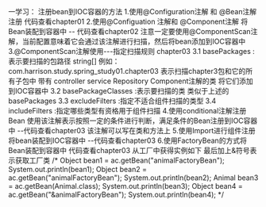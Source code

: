 一学习： 注册bean到IOC容器的方法
	1.使用@Configuration注解 和 @Bean注解注册   代码查看chapter01
	2.使用@Configuation 注解和 @Component注解 将Bean装配到容器中 -- 代码查看chapter02
	    注意一定要使用@ComponentScan注解，当前配置意味着它会通过该注解进行扫描，然后将bean添加到IOC容器中
	3.@ComponentScan注解使用---指定扫描规则 chapter03
		3.1 basePackages :表示要扫描的包路径  string[] 例如：com.harrison.study.spring_study01.chapter03 表示扫描chapter3包和它的所有子包中 带有 controller service Repository Component注解的类 将它们添加到IOC容器中
		3.2 basePackageClasses :表示要扫描的类  类似于上述的basePackages
		3.3 excludeFilters :指定不适合组件扫描的类型 
		3.4 includeFilters :指定哪些类型有资格用于组件扫描
	4.使用conditional注解注册Bean 使用该注解表示按照一定的条件进行判断，满足条件的Bean注册到IOC容器中  --代码查看chapter03
	    该注解可以写在类和方法上
	5.使用Import进行组件注册 将bean装配到IOC容器中  --代码查看chapter03
	6.使用FactoryBean的方式将Bean装配到容器中 代码查看chapter03
		从工厂中获得实例如下  最后加上&符号表示获取工厂类
		/*
		Object bean1 = ac.getBean("animalFactoryBean");
        System.out.println(bean1);
        Object bean2 = ac.getBean("animalFactoryBean");
        System.out.println(bean2);
        Animal bean3 = ac.getBean(Animal.class);
        System.out.println(bean3);
        Object bean4 = ac.getBean("&animalFactoryBean");
        System.out.println(bean4);
        */